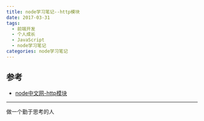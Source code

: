 ```yaml
---
title: node学习笔记--http模块
date: 2017-03-31
tags:
  - 前端开发
  - 个人成长
  - JavaScript
  - node学习笔记
categories: node学习笔记
---
```





## 参考

+ [node中文网-http模块](http://nodejs.cn/api/http.html)

---
做一个勤于思考的人
